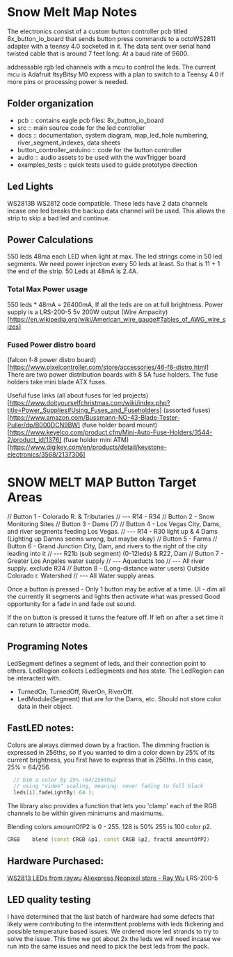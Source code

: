 # Snow Melt Map Notes
The electronics consist of a custom button controller pcb titled 8x_button_io_board that sends button press
commands to a octoWS2811 adapter with a teensy 4.0 socketed in it. The data sent over serial hand twisted
cable that is around 7 feet long. At a baud rate of 9600. 

addressable rgb led channels with a mcu to control the leds. The current mcu is Adafruit ItsyBitsy M0 express
with a plan to switch to a Teensy 4.0 if more pins or processing power is needed.

## Folder organization
- pcb :: contains eagle pcb files: 8x_button_io_board
- src :: main source code for the led controller 
- docs :: documentation, system diagram, map_led_hole numbering, river_segment_indexes, data sheets
- button_controller_arduino :: code for the button controller
- audio :: audio assets to be used with the wavTrigger board
- examples_tests :: quick tests used to guide prototype direction


## Led Lights
WS2813B  WS2812 code compatible. These leds have 2 data channels incase one led breaks the
backup data channel will be used. This allows the strip to skip a bad led and continue.

## Power Calculations
550 leds 48ma each LED when light at max. The led strings come in 50 led segments. We need power injection every 50 leds at least.
So that is 11 + 1 the end of the strip. 50 Leds at 48mA is 2.4A.

### Total Max Power usage
550 leds * 48mA = 26400mA, If all the leds are on at full brightness.
Power supply is a LRS-200-5 5v 200W output
(Wire Ampacity) [https://en.wikipedia.org/wiki/American_wire_gauge#Tables_of_AWG_wire_sizes]

### Fused Power distro board
(falcon f-8 power distro board) [https://www.pixelcontroller.com/store/accessories/46-f8-distro.html]
There are two power distribution boards with 8 5A fuse holders. The fuse holders take mini blade ATX fuses.

Useful fuse links
(all about fuses for led projects) [https://www.doityourselfchristmas.com/wiki/index.php?title=Power_Supplies#Using_Fuses_and_Fuseholders]
(assorted fuses) [https://www.amazon.com/Bussmann-NO-43-Blade-Tester-Puller/dp/B000DCN9BW]
(fuse holder board mount) [https://www.keyelco.com/product.cfm/Mini-Auto-Fuse-Holders/3544-2/product_id/1376]
(fuse holder mini ATM) [https://www.digikey.com/en/products/detail/keystone-electronics/3568/2137306]

# SNOW MELT MAP Button Target Areas
// Button 1 - Colorado R. & Tributaries
// --- R14 - R34
// Button 2 - Snow Monitoring Sites
// Button 3 - Dams (7)
// Button 4 - Los Vegas City, Dams, and river segments feeding Los Vegas. 
// --- R14 - R30 light up & 4 Dams (Lighting up Damns seems wrong, but maybe okay)
// Button 5 - Farms
// Button 6 - Grand Junction City, Dam, and rivers to the right of the city leading into it
// --- R21b (sub segment) (0-12leds) & R22, Dam
// Button 7 - Greater Los Angeles water supply
// --- Aqueducts too
// --- All river supply. exclude R34
// Button 8 -  (Long-distance water users) Outside Colorado r. Watershed
// --- All Water supply areas.

Once a button is pressed  - Only 1 button may be active at a time.
UI - dim all the currently lit segments and lights then activate what was pressed
Good opportunity for a fade in and fade out sound.

If the on button is pressed it turns the feature off.
If left on after a set time it can return to attractor mode. 


## Programing Notes
LedSegment defines a segment of leds, and their connection point to others.
LedRegion collects LedSegments and has state. The LedRegion can be interacted with.
- TurnedOn, TurnedOff, RiverOn, RiverOff.
- LedModule(Segment) that are for the Dams, etc. Should not store color data in their object.

## FastLED notes:
Colors are always dimmed down by a fraction. The dimming fraction is expressed in 256ths, so if you wanted to dim a color down by 25% of its current brightness, you first have to express that in 256ths. In this case, 25% = 64/256.
```cpp
  // Dim a color by 25% (64/256ths)
  // using "video" scaling, meaning: never fading to full black
  leds[i].fadeLightBy( 64 );
```
The library also provides a function that lets you 'clamp' each of the RGB channels to be within given minimums and maximums. 

Blending colors amountOfP2 is 0 - 255. 128 is 50% 255 is 100 color p2.
```cpp 
CRGB 	blend (const CRGB &p1, const CRGB &p2, fract8 amountOfP2)
```

## Hardware Purchased:
[WS2813 LEDs from raywu](https://www.aliexpress.com/item/32733155461.html)
[Aliexpress Neopixel store - Ray Wu](https://www.aliexpress.com/store/701799?spm=a2g0o.detail.1000002.2.75cff4f3j9F8uI)
LRS-200-5

## LED quality testing
I have determined that the last batch of hardware had some defects that likely were contributing to the intermittent problems
with leds flickering and possible temperature based issues.
We ordered more led strands to try to solve the issue. This time we got about 2x the leds we will need incase we run into the
same issues and need to pick the best leds from the pack.
